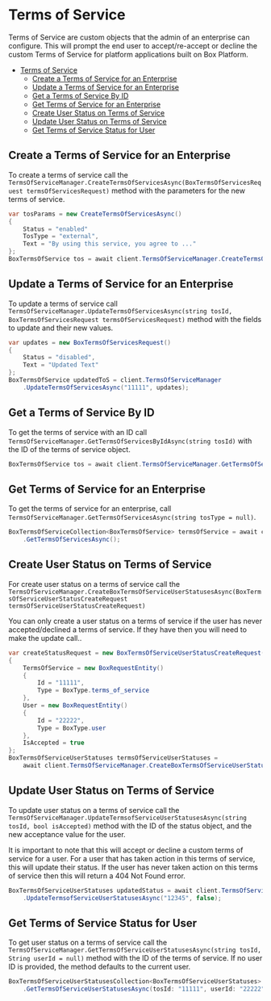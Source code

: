 Terms of Service
================

Terms of Service are custom objects that the admin of an enterprise can configure. This will prompt the
end user to accept/re-accept or decline the custom Terms of Service for platform applications built on
Box Platform.

<!-- START doctoc generated TOC please keep comment here to allow auto update -->
<!-- DON'T EDIT THIS SECTION, INSTEAD RE-RUN doctoc TO UPDATE -->


- [Terms of Service](#terms-of-service)
  - [Create a Terms of Service for an Enterprise](#create-a-terms-of-service-for-an-enterprise)
  - [Update a Terms of Service for an Enterprise](#update-a-terms-of-service-for-an-enterprise)
  - [Get a Terms of Service By ID](#get-a-terms-of-service-by-id)
  - [Get Terms of Service for an Enterprise](#get-terms-of-service-for-an-enterprise)
  - [Create User Status on Terms of Service](#create-user-status-on-terms-of-service)
  - [Update User Status on Terms of Service](#update-user-status-on-terms-of-service)
  - [Get Terms of Service Status for User](#get-terms-of-service-status-for-user)

<!-- END doctoc generated TOC please keep comment here to allow auto update -->

Create a Terms of Service for an Enterprise
-------------------------------------------

To create a terms of service call the
`TermsOfServiceManager.CreateTermsOfServicesAsync(BoxTermsOfServicesRequest termsOfServicesRequest)`
method with the parameters for the new terms of service.

<!-- sample post_terms_of_services -->
```c#
var tosParams = new CreateTermsOfServicesAsync()
{
    Status = "enabled"
    TosType = "external",
    Text = "By using this service, you agree to ..."
};
BoxTermsOfService tos = await client.TermsOfServiceManager.CreateTermsOfServicesAsync(tosParams);
```

Update a Terms of Service for an Enterprise
-------------------------------------------

To update a terms of service call
`TermsOfServiceManager.UpdateTermsOfServicesAsync(string tosId, BoxTermsOfServicesRequest termsOfServicesRequest)`
method with the fields to update and their new values.

<!-- sample put_terms_of_services_id -->
```c#
var updates = new BoxTermsOfServicesRequest()
{
    Status = "disabled",
    Text = "Updated Text"
};
BoxTermsOfService updatedToS = client.TermsOfServiceManager
    .UpdateTermsOfServicesAsync("11111", updates);
```

Get a Terms of Service By ID
----------------------------

To get the terms of service with an ID call 
`TermsOfServiceManager.GetTermsOfServicesByIdAsync(string tosId)`
with the ID of the terms of service object.

<!-- sample get_terms_of_services_id -->
```c#
BoxTermsOfService tos = await client.TermsOfServiceManager.GetTermsOfServicesByIdAsync("11111");
```

Get Terms of Service for an Enterprise
--------------------------------------

To get the terms of service for an enterprise, call
`TermsOfServiceManager.GetTermsOfServicesAsync(string tosType = null)`.

<!-- sample get_terms_of_services -->
```c#
BoxTermsOfServiceCollection<BoxTermsOfService> termsOfService = await client.TermsOfServiceManager
    .GetTermsOfServicesAsync();
```

Create User Status on Terms of Service 
--------------------------------------

For create user status on a terms of service call the
`TermsOfServiceManager.CreateBoxTermsOfServiceUserStatusesAsync(BoxTermsOfServiceUserStatusCreateRequest termsOfServiceUserStatusCreateRequest)`

You can only create a user status on a terms of service if the user has never accepted/declined a terms of service.
If they have then you will need to make the update call..

<!-- sample post_terms_of_service_user_statuses -->
```c#
var createStatusRequest = new BoxTermsOfServiceUserStatusCreateRequest()
{
    TermsOfService = new BoxRequestEntity()
    {
        Id = "11111",
        Type = BoxType.terms_of_service
    },
    User = new BoxRequestEntity()
    {
        Id = "22222",
        Type = BoxType.user
    },
    IsAccepted = true
};
BoxTermsOfServiceUserStatuses termsOfServiceUserStatuses =
    await client.TermsOfServiceManager.CreateBoxTermsOfServiceUserStatusesAsync(createStatusRequest);
```

Update User Status on Terms of Service 
--------------------------------------

To update user status on a terms of service call the
`TermsOfServiceManager.UpdateTermsofServiceUserStatusesAsync(string tosId, bool isAccepted)`
method with the ID of the status object, and the new acceptance value for the user.

It is important to note that this will accept or decline a custom terms of service for a user. For a user that has
taken action in this terms of service, this will update their status. If the user has never taken action on this terms
of service then this will return a 404 Not Found error. 

<!-- sample put_terms_of_service_user_statuses_id -->
```c#
BoxTermsOfServiceUserStatuses updatedStatus = await client.TermsOfServiceManager
    .UpdateTermsofServiceUserStatusesAsync("12345", false);
```

Get Terms of Service Status for User
------------------------------------

To get user status on a terms of service call the
`TermsOfServiceManager.GetTermsOfServiceUserStatusesAsync(string tosId, String userId = null)`
method with the ID of the terms of service.  If no user ID is provided, the method defaults to the
current user.

<!-- sample get_terms_of_service_user_statuses_id -->
```c#
BoxTermsOfServiceUserStatusesCollection<BoxTermsOfServiceUserStatuses> tosStatuses = await client.TermsOfServiceManager
    .GetTermsOfServiceUserStatusesAsync(tosId: "11111", userId: "22222");
```
